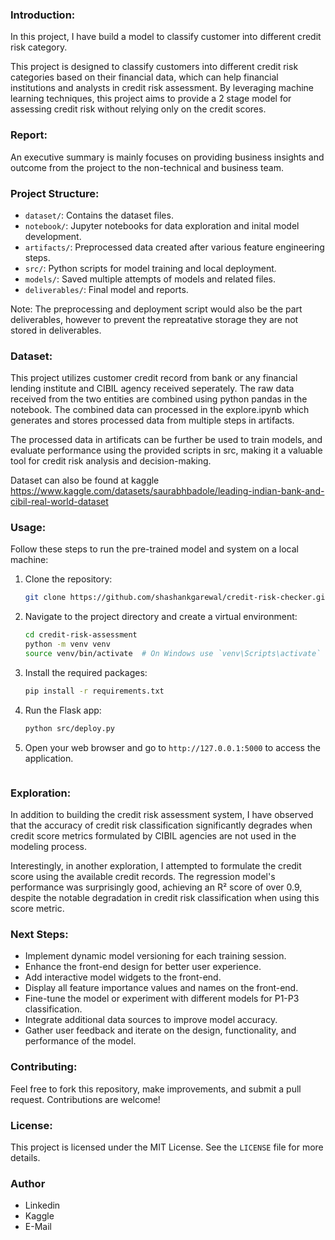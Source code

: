 ### Introduction:
In this  project, I have build a model to classify customer into different credit risk category.

This project is designed to classify customers into different credit risk categories based on their financial data, which can help financial institutions and analysts in credit risk assessment. By leveraging machine learning techniques, this project aims to provide a 2 stage model for assessing credit risk without relying only on the credit scores. 

### Report:
An executive summary is mainly focuses on providing business insights and outcome from the project to the non-technical and business team. 

### Project Structure:
* `dataset/`: Contains the dataset files.
* `notebook/`: Jupyter notebooks for data exploration and inital model development.
* `artifacts/`: Preprocessed data created after various feature engineering steps.
* `src/`: Python scripts for model training and local deployment.
* `models/`: Saved multiple attempts of models and related files.
* `deliverables/`: Final model and reports.

Note: The preprocessing and deployment script would also be the part deliverables, however to prevent the repreatative storage they are not stored in deliverables.

### Dataset:

This project utilizes customer credit record from bank or any financial lending institute and CIBIL agency received seperately. The raw data received from the two entities are combined using python pandas in the notebook. The combined data can processed in the explore.ipynb which generates and stores processed data from multiple steps in artifacts. 

The processed data in artificats can be further be used to train models, and evaluate performance using the provided scripts in src, making it a valuable tool for credit risk analysis and decision-making.

Dataset can also be found at kaggle https://www.kaggle.com/datasets/saurabhbadole/leading-indian-bank-and-cibil-real-world-dataset

### Usage:
Follow these steps to run the pre-trained model and system on a local machine:
1. Clone the repository:
    ```bash
    git clone https://github.com/shashankgarewal/credit-risk-checker.git
    ```
2. Navigate to the project directory and create a virtual environment:
    ```bash
    cd credit-risk-assessment
    python -m venv venv
    source venv/bin/activate  # On Windows use `venv\Scripts\activate`
    ```
3. Install the required packages:
    ```bash
    pip install -r requirements.txt
    ```
4. Run the Flask app:
    ```bash
    python src/deploy.py
    ```
5. Open your web browser and go to `http://127.0.0.1:5000` to access the application.
    ```
### Exploration:

In addition to building the credit risk assessment system, I have observed that the accuracy of credit risk classification significantly degrades when credit score metrics formulated by CIBIL agencies are not used in the modeling process.

Interestingly, in another exploration, I attempted to formulate the credit score using the available credit records. The regression model's performance was surprisingly good, achieving an R² score of over 0.9, despite the notable degradation in credit risk classification when using this score metric.


### Next Steps:
- Implement dynamic model versioning for each training session.
- Enhance the front-end design for better user experience.
- Add interactive model widgets to the front-end.
- Display all feature importance values and names on the front-end.
- Fine-tune the model or experiment with different models for P1-P3 classification.
- Integrate additional data sources to improve model accuracy.
- Gather user feedback and iterate on the design, functionality, and performance of the model.

### Contributing:
Feel free to fork this repository, make improvements, and submit a pull request. Contributions are welcome!

### License:
This project is licensed under the MIT License. See the `LICENSE` file for more details.

### Author
- Linkedin
- Kaggle
- E-Mail